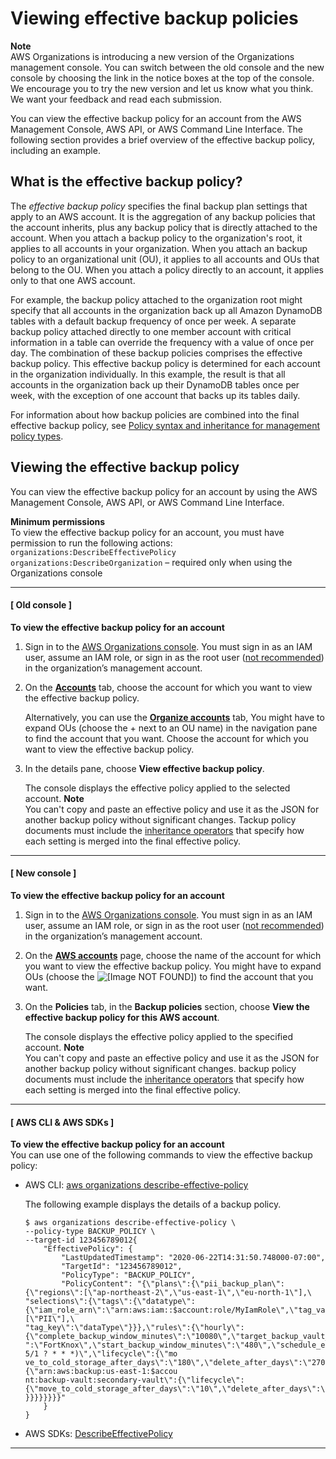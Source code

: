 # Viewing effective backup policies<a name="orgs_manage_policies_backup_effective"></a>

**Note**  
AWS Organizations is introducing a new version of the Organizations management console\. You can switch between the old console and the new console by choosing the link in the notice boxes at the top of the console\. We encourage you to try the new version and let us know what you think\. We want your feedback and read each submission\.

You can view the effective backup policy for an account from the AWS Management Console, AWS API, or AWS Command Line Interface\. The following section provides a brief overview of the effective backup policy, including an example\.

## What is the effective backup policy?<a name="effective-backup-policy-defined"></a>

The *effective backup policy* specifies the final backup plan settings that apply to an AWS account\. It is the aggregation of any backup policies that the account inherits, plus any backup policy that is directly attached to the account\. When you attach a backup policy to the organization's root, it applies to all accounts in your organization\. When you attach an backup policy to an organizational unit \(OU\), it applies to all accounts and OUs that belong to the OU\. When you attach a policy directly to an account, it applies only to that one AWS account\.

For example, the backup policy attached to the organization root might specify that all accounts in the organization back up all Amazon DynamoDB tables with a default backup frequency of once per week\. A separate backup policy attached directly to one member account with critical information in a table can override the frequency with a value of once per day\. The combination of these backup policies comprises the effective backup policy\. This effective backup policy is determined for each account in the organization individually\. In this example, the result is that all accounts in the organization back up their DynamoDB tables once per week, with the exception of one account that backs up its tables daily\.

For information about how backup policies are combined into the final effective backup policy, see [Policy syntax and inheritance for management policy types](orgs_manage_policies_inheritance_mgmt.md)\.

## Viewing the effective backup policy<a name="how-to-view-effective-backup-policy"></a>

You can view the effective backup policy for an account by using the AWS Management Console, AWS API, or AWS Command Line Interface\.

**Minimum permissions**  
To view the effective backup policy for an account, you must have permission to run the following actions:  
`organizations:DescribeEffectivePolicy`
`organizations:DescribeOrganization` – required only when using the Organizations console

------
#### [ Old console ]

**To view the effective backup policy for an account**

1. Sign in to the [AWS Organizations console](https://console.aws.amazon.com/organizations)\. You must sign in as an IAM user, assume an IAM role, or sign in as the root user \([not recommended](https://docs.aws.amazon.com/IAM/latest/UserGuide/best-practices.html#lock-away-credentials)\) in the organization’s management account\. 

1. On the **[Accounts](https://console.aws.amazon.com/organizations/home#/accounts)** tab, choose the account for which you want to view the effective backup policy\. 

   Alternatively, you can use the **[Organize accounts](https://console.aws.amazon.com/organizations/home#/browse)** tab, You might have to expand OUs \(choose the \+ next to an OU name\) in the navigation pane to find the account that you want\. Choose the account for which you want to view the effective backup policy\. 

1. In the details pane, choose **View effective backup policy**\.

   The console displays the effective policy applied to the selected account\.
**Note**  
You can't copy and paste an effective policy and use it as the JSON for another backup policy without significant changes\. Tackup policy documents must include the [inheritance operators](orgs_manage_policies_inheritance_mgmt.md#policy-operators) that specify how each setting is merged into the final effective policy\. 

------
#### [ New console ]

**To view the effective backup policy for an account**

1. Sign in to the [AWS Organizations console](https://console.aws.amazon.com/organizations/v2)\. You must sign in as an IAM user, assume an IAM role, or sign in as the root user \([not recommended](https://docs.aws.amazon.com/IAM/latest/UserGuide/best-practices.html#lock-away-credentials)\) in the organization’s management account\. 

1. On the **[AWS accounts](https://console.aws.amazon.com/organizations/v2/home/accounts)** page, choose the name of the account for which you want to view the effective backup policy\. You might have to expand OUs \(choose the ![\[Image NOT FOUND\]](http://docs.aws.amazon.com/organizations/latest/userguide/images/console-expand.png)\) to find the account that you want\.

1. On the **Policies** tab, in the **Backup policies** section, choose **View the effective backup policy for this AWS account**\.

   The console displays the effective policy applied to the specified account\.
**Note**  
You can't copy and paste an effective policy and use it as the JSON for another backup policy without significant changes\. backup policy documents must include the [inheritance operators](orgs_manage_policies_inheritance_mgmt.md#policy-operators) that specify how each setting is merged into the final effective policy\. 

------
#### [ AWS CLI & AWS SDKs ]

**To view the effective backup policy for an account**  
You can use one of the following commands to view the effective backup policy:
+ AWS CLI: [aws organizations describe\-effective\-policy](https://docs.aws.amazon.com/cli/latest/reference/organizations/describe-effective-policy.html)

  The following example displays the details of a backup policy\.

  ```
  $ aws organizations describe-effective-policy \
  --policy-type BACKUP_POLICY \
  --target-id 123456789012{
      "EffectivePolicy": {
          "LastUpdatedTimestamp": "2020-06-22T14:31:50.748000-07:00",
          "TargetId": "123456789012",
          "PolicyType": "BACKUP_POLICY",
          "PolicyContent": "{\"plans\":{\"pii_backup_plan\":{\"regions\":[\"ap-northeast-2\",\"us-east-1\",\"eu-north-1\"],\
  "selections\":{\"tags\":{\"datatype\":{\"iam_role_arn\":\"arn:aws:iam::$account:role/MyIamRole\",\"tag_value\":[\"PII\"],\
  "tag_key\":\"dataType\"}}},\"rules\":{\"hourly\":{\"complete_backup_window_minutes\":\"10080\",\"target_backup_vault_name\
  ":\"FortKnox\",\"start_backup_window_minutes\":\"480\",\"schedule_expression\":\"cron(0 5/1 ? * * *)\",\"lifecycle\":{\"mo
  ve_to_cold_storage_after_days\":\"180\",\"delete_after_days\":\"270\"},\"copy_actions\":{\"arn:aws:backup:us-east-1:$accou
  nt:backup-vault:secondary-vault\":{\"lifecycle\":{\"move_to_cold_storage_after_days\":\"10\",\"delete_after_days\":\"100\"
  }}}}}}}}"
      }
  }
  ```
+ AWS SDKs: [DescribeEffectivePolicy](https://docs.aws.amazon.com/organizations/latest/APIReference/API_DescribeEffectivePolicy.html) 

------